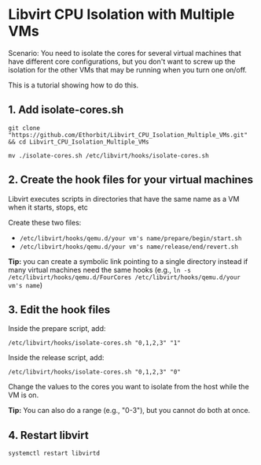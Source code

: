 # Libvirt CPU Isolation with Multiple VMs
Scenario: You need to isolate the cores for several virtual machines that have different core configurations, but you don't want to screw up the isolation for the other VMs that may be running when you turn one on/off.

This is a tutorial showing how to do this.

## 1. Add isolate-cores.sh
`git clone "https://github.com/Ethorbit/Libvirt_CPU_Isolation_Multiple_VMs.git" && cd Libvirt_CPU_Isolation_Multiple_VMs`

`mv ./isolate-cores.sh /etc/libvirt/hooks/isolate-cores.sh`

## 2. Create the hook files for your virtual machines
Libvirt executes scripts in directories that have the same name as a VM when it starts, stops, etc

Create these two files:
* `/etc/libvirt/hooks/qemu.d/your vm's name/prepare/begin/start.sh`
* `/etc/libvirt/hooks/qemu.d/your vm's name/release/end/revert.sh`

**Tip:** you can create a symbolic link pointing to a single directory instead if many virtual machines need the same hooks (e.g.,
`ln -s /etc/libvirt/hooks/qemu.d/FourCores /etc/libvirt/hooks/qemu.d/your vm's name`)

## 3. Edit the hook files
Inside the prepare script, add:
```
/etc/libvirt/hooks/isolate-cores.sh "0,1,2,3" "1"
```

Inside the release script, add:
```
/etc/libvirt/hooks/isolate-cores.sh "0,1,2,3" "0"
```
Change the values to the cores you want to isolate from the host while the VM is on. 

**Tip:** You can also do a range (e.g., "0-3"), but you cannot do both at once.

## 4. Restart libvirt
`systemctl restart libvirtd`
